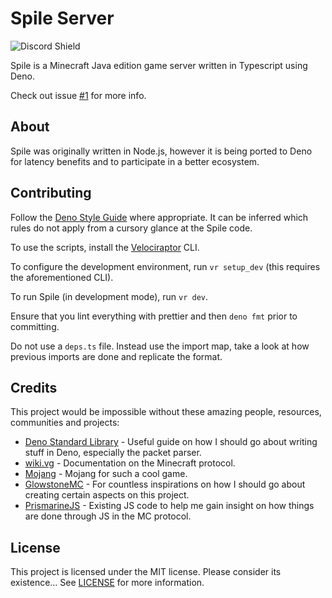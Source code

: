 # Spile Server

![Discord Shield](https://discordapp.com/api/guilds/702504330456072303/widget.png?style=shield)

Spile is a Minecraft Java edition game server written in Typescript using Deno.

Check out issue [#1](../../issues/1) for more info.

## About

Spile was originally written in Node.js, however it is being ported to Deno for latency benefits and to participate in a better ecosystem.

## Contributing

Follow the [Deno Style Guide](https://github.com/denoland/deno/blob/4ebd24342368adbb99582b87dc6c4b8cb6f44c87/docs/contributing/style_guide.md) where appropriate.
It can be inferred which rules do not apply from a cursory glance at the Spile code.

To use the scripts, install the [Velociraptor](https://github.com/umbopepato/velociraptor) CLI.

To configure the development environment, run `vr setup_dev` (this requires the aforementioned CLI).

To run Spile (in development mode), run `vr dev`.

Ensure that you lint everything with prettier and then `deno fmt` prior to committing.

Do not use a `deps.ts` file. Instead use the import map, take a look at how previous imports are done and replicate the format.

## Credits

This project would be impossible without these amazing people, resources, communities and projects:
  - [Deno Standard Library](https://deno.land/std) - Useful guide on how I should go about writing stuff in Deno, especially the packet parser.
  - [wiki.vg](https://wiki.vg) - Documentation on the Minecraft protocol.
  - [Mojang](https://www.mojang.com) - Mojang for such a cool game.
  - [GlowstoneMC](https://github.com/GlowstoneMC/Glowstone) - For countless inspirations on how I should go about creating certain aspects on this project.
  - [PrismarineJS](https://github.com/PrismarineJS) - Existing JS code to help me gain insight on how things are done through JS in the MC protocol.

## License

This project is licensed under the MIT license. Please consider its existence... See [LICENSE](./LICENSE) for more information.
